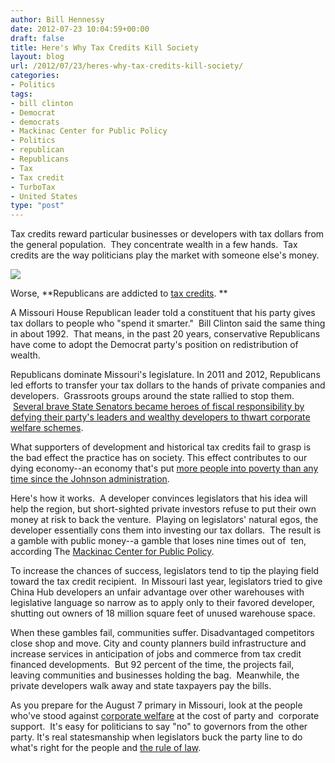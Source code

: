 ```yaml
---
author: Bill Hennessy
date: 2012-07-23 10:04:59+00:00
draft: false
title: Here's Why Tax Credits Kill Society
layout: blog
url: /2012/07/23/heres-why-tax-credits-kill-society/
categories:
- Politics
tags:
- bill clinton
- Democrat
- democrats
- Mackinac Center for Public Policy
- Politics
- republican
- Republicans
- Tax
- Tax credit
- TurboTax
- United States
type: "post"
---
```


Tax credits reward particular businesses or developers with tax dollars from the general population.  They concentrate wealth in a few hands.  Tax credits are the way politicians play the market with someone else's money.




[![](https://ludicrite.files.wordpress.com/2012/07/tax-jar2.jpg)
](https://ludicrite.files.wordpress.com/2012/07/tax-jar2.jpg)




Worse, **Republicans are addicted to [tax credits](https://en.wikipedia.org/wiki/Tax_credit). **




A Missouri House Republican leader told a constituent that his party gives tax dollars to people who "spend it smarter."  Bill Clinton said the same thing in about 1992.  That means, in the past 20 years, conservative Republicans have come to adopt the Democrat party's position on redistribution of wealth.




Republicans dominate Missouri's legislature. In 2011 and 2012, Republicans led efforts to transfer your tax dollars to the hands of private companies and developers.  Grassroots groups around the state rallied to stop them.  [Several brave State Senators became heroes of fiscal responsibility by defying their party's leaders and wealthy developers to thwart corporate welfare schemes](https://midwestdemocracy.com/blogs/entries/its-opening-day-tax-credit-season-missouri-senate/).




What supporters of development and historical tax credits fail to grasp is the bad effect the practice has on society. This effect contributes to our dying economy--an economy that's put [more people into poverty than any time since the Johnson administration](https://www.businessinsider.com/us-poverty-on-track-to-reach-highest-level-since-the-1960s-2012-7).




Here's how it works.  A developer convinces legislators that his idea will help the region, but short-sighted private investors refuse to put their own money at risk to back the venture.  Playing on legislators' natural egos, the developer essentially cons them into investing our tax dollars.  The result is a gamble with public money--a gamble that loses nine times out of  ten, according The [Mackinac Center for Public Policy](https://mackinac.org).




To increase the chances of success, legislators tend to tip the playing field toward the tax credit recipient.  In Missouri last year, legislators tried to give China Hub developers an unfair advantage over other warehouses with legislative language so narrow as to apply only to their favored developer, shutting out owners of 18 million square feet of unused warehouse space.




When these gambles fail, communities suffer. Disadvantaged competitors close shop and move. City and county planners build infrastructure and increase services in anticipation of jobs and commerce from tax credit financed developments.  But 92 percent of the time, the projects fail, leaving communities and businesses holding the bag.  Meanwhile, the private developers walk away and state taxpayers pay the bills.




As you prepare for the August 7 primary in Missouri, look at the people who've stood against [corporate welfare](https://en.wikipedia.org/wiki/Corporate_welfare) at the cost of party and  corporate support.  It's easy for politicians to say "no" to governors from the other party. It's real statesmanship when legislators buck the party line to do what's right for the people and [the rule of law](https://truth-out.org/news/item/9409-the-oligarchys-rule-of-law-from-russian-to-oklahoma).

